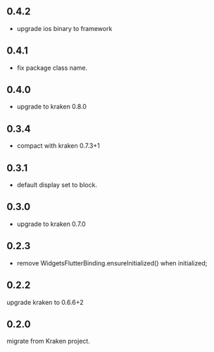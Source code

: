 ## 0.4.2

* upgrade ios binary to framework

## 0.4.1

* fix package class name.

## 0.4.0

* upgrade to kraken 0.8.0

## 0.3.4


* compact with kraken 0.7.3+1

## 0.3.1

* default display set to block.

## 0.3.0

* upgrade to kraken 0.7.0

## 0.2.3

* remove WidgetsFlutterBinding.ensureInitialized() when initialized;

## 0.2.2

upgrade kraken to 0.6.6+2


## 0.2.0

migrate from Kraken project.

